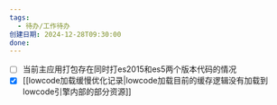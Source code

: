 ```yaml
---
tags:
  - 待办/工作待办
创建日期: 2024-12-28T09:30:00
done:
---
```

- [ ] 当前主应用打包存在同时打es2015和es5两个版本代码的情况
- [x] [[lowcode加载缓慢优化记录|lowcode加载目前的缓存逻辑没有加载到lowcode引擎内部的部分资源]]
